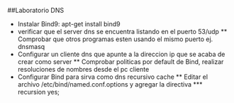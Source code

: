 ##Laboratorio DNS

* Instalar Bind9: apt-get install bind9
* verificar que el server dns se encuentra listando en el puerto 53/udp
** Comprobar que otros programas esten usando el mismo puerto ej. dnsmasq
* Configurar un cliente dns que apunte a la direccion ip que se acaba de crear como server
** Comprobar politicas por default de Bind, realizar resoluciones de nombres desde el pc cliente
* Configurar Bind para sirva como dns recursivo cache
** Editar el archivo /etc/bind/named.conf.options y agregar la directiva
*** recursion yes;


